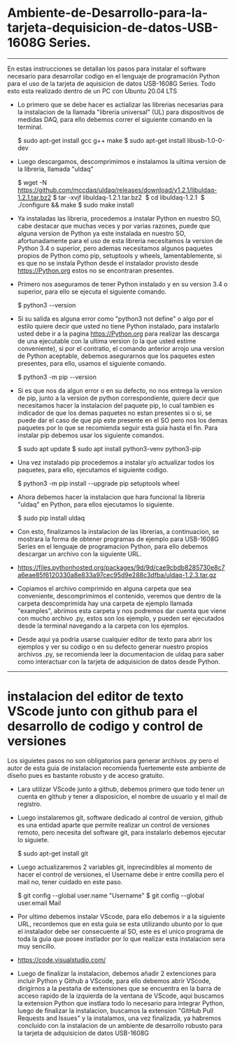 # Ambiente-de-Desarrollo-para-la-tarjeta-dequisicion-de-datos-USB-1608G Series.
--------------------------------------
En estas instrucciones se detallan los pasos para instalar el software necesario para desarrollar codigo en el lenguaje de programación Python para el uso de la tarjeta de aquisicion de datos USB-1608G Series.
Todo esto esta realizado dentro de un PC con Ubuntu 20.04 LTS

- Lo primero que se debe hacer es actializar las librerias necesarias para la instalacion de la llamada "libreria universal" (UL) para dispositivos de medidas DAQ, para ello debemos correr el siguiente comando en la terminal.

   $ sudo apt-get install gcc g++ make
   $ sudo apt-get install libusb-1.0-0-dev
   
- Luego descargamos, descomprimimos e instalamos la ultima version de la libreria, llamada "uldaq"

  $ wget -N https://github.com/mccdaq/uldaq/releases/download/v1.2.1/libuldaq-1.2.1.tar.bz2
  $ tar -xvjf libuldaq-1.2.1.tar.bz2
  $ cd libuldaq-1.2.1
  $ ./configure && make
  $ sudo make install
  
- Ya instaladas las libreria, procedemos a instalar Python en nuestro SO, cabe destacar que muchas veces y por varias razones, puede que alguna version de Python ya este instalada en nuestro SO, afortunadamente para el uso de esta libreria necesitamos la version de Python 3.4 o superior, pero ademas necesitamos algunos paquetes propios de Python como pip, setuptools y wheels, lamentablemente, si es que no se instala Python desde el instalador provisto desde https://Python.org estos no se encontraran presentes.

- Primero nos aseguramos de tener Python instalado y en su version 3.4 o superior, para ello se ejecuta el siguiente comando.

  $ python3 --version

- Si su salida es alguna error como "python3 not define" o algo por el estilo quiere decir que usted no tiene Python instalado, para instalarlo usted debe ir a la pagina https://Python.org para realizar las descarga de una ejecutable con la ultima version (o la que usted estime conveniente), si por el contratio, el comando anterior arrojo una version de Python aceptable, debemos asegurarnos que los paquetes esten presentes, para ello, usamos el siguiente comando.

  $ python3 -m pip --version
  
- Si es que nos da algun error o en su defecto, no nos entrega la version de pip, junto a la version de python correspondiente, quiere decir que necesitamos hacer la instalacion del paquete pip, lo cual tambien es indicador de que los demas paquetes no estan presentes si o si, se puede dar el caso de que pip este presente en el SO pero nos los demas paquetes por lo que se recomienda seguir esta guia hasta el fin. Para instalar pip debemos usar los siguiente comandos.

  $ sudo apt update
  $ sudo apt install python3-venv python3-pip
  
- Una vez instalado pip procedemos a instalar y/o actualizar todos los paquetes, para ello, ejecutamos el siguiente codigo.

  $ python3 -m pip install --upgrade pip setuptools wheel
  
- Ahora debemos hacer la instalacion que hara funcional la libreria "uldaq" en Python, para ellos ejecutamos lo siguiente.

  $ sudo pip install uldaq
  
- Con esto, finalizamos la instalacion de las librerias, a continuacion, se mostrara la forma de obtener programas de ejemplo para USB-1608G Series en el lenguaje de programacion Python, para ello debemos descargar un archivo con la siguiente URL. 

- https://files.pythonhosted.org/packages/9d/9d/cae9cbdb8285730e8c7a6eae85f6120330a8e833a97cec95d9e288c3dfba/uldaq-1.2.3.tar.gz

- Copiamos el archivo comprimido en alguna carpeta que sea conveniente, descomprimimos el contenido, veremos que dentro de la carpeta descomprimida hay una carpeta de ejemplo llamada "examples", abrimos esta carpeta y nos podremos dar cuenta que viene con mucho archivo .py, estos son los ejemplo, y pueden ser ejecutados desde la terminal navegando a la carpeta con los ejemplos.

- Desde aqui ya podria usarse cualquier editor de texto para abrir los ejemplos y ver su codigo o en su defecto generar nuestro propios archivos .py, se recomienda leer la documentacion de uldaq para saber como interactuar con la tarjeta de adquisicion de datos desde Python.

-----------------------------------------------------------
# instalacion del editor de texto VScode junto con github para el desarrollo de codigo y control de versiones

Los siguietes pasos no son obligatorios para generar archivos .py pero el autor de esta guia de instalacion recomienda fuertemente este ambiente de diseño pues es bastante robusto y de acceso gratuito.

- Lara utilizar VScode junto a github, debemos primero que todo tener un cuenta en github y tener a disposicion, el nombre de usuario y el mail de registro.

- Luego instalaremos git, software dedicado al control de version, github es una entidad aparte que permite realizar un control de versiones remoto, pero necesita del software git, para instalarlo debemos ejecutar lo siguiete.

  $ sudo apt-get install git
  
- Luego actualizaremos 2 variables git, inprecindibles al momento de hacer el control de versiones, el Username debe ir entre comilla pero el mail no, tener cuidado en este paso.

  $ git config --global user.name "Username"
  $ git config --global user.email Mail
  
- Por ultimo debemos instalar VScode, para ello debemos ir a la siguiente URL, recordemos que en esta guia se esta utilizando ubunto por lo que el instalador debe ser consecuente al SO, este es el unico programa de toda la guia que posee instlador por lo que realizar esta instalacion sera muy sencillo.

- https://code.visualstudio.com/

- Luego de finalizar la instalacion, debemos añadir 2 extenciones para incluir Python y Github a VScode, para ello debemos abrir VScode, dirigirnos a la pestaña de extensiones que se encuentra en la barra de acceso rapido de la izquierda de la ventana de VScode, aqui buscamos la extension Python que instlara todo lo necesario para integrar Python, luego de finalizar la instalacion, buscamos la extension "GitHub Pull Requests and Issues" y la instalamos, una vez finalizada, ya habremos concluido con la instalacion de un ambiente de desarrollo robusto para la tarjeta de adquisicion de datos USB-1608G
